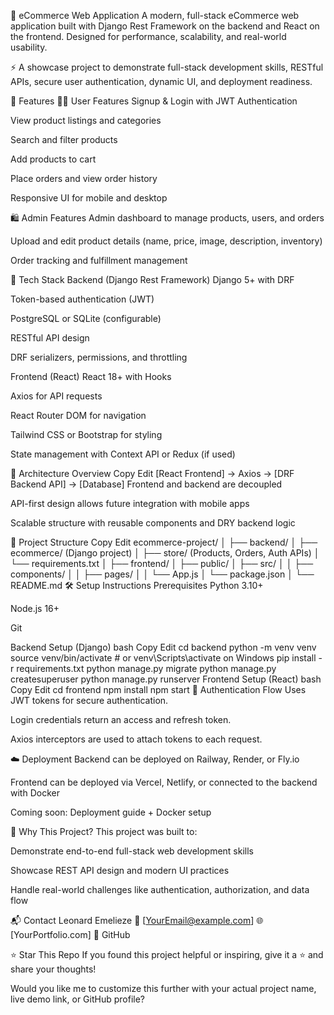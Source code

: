 🛒 eCommerce Web Application
A modern, full-stack eCommerce web application built with Django Rest Framework on the backend and React on the frontend. Designed for performance, scalability, and real-world usability.

⚡ A showcase project to demonstrate full-stack development skills, RESTful APIs, secure user authentication, dynamic UI, and deployment readiness.



🚀 Features
🧑‍💻 User Features
Signup & Login with JWT Authentication

View product listings and categories

Search and filter products

Add products to cart

Place orders and view order history

Responsive UI for mobile and desktop

🛍️ Admin Features
Admin dashboard to manage products, users, and orders

Upload and edit product details (name, price, image, description, inventory)

Order tracking and fulfillment management

🧱 Tech Stack
Backend (Django Rest Framework)
Django 5+ with DRF

Token-based authentication (JWT)

PostgreSQL or SQLite (configurable)

RESTful API design

DRF serializers, permissions, and throttling

Frontend (React)
React 18+ with Hooks

Axios for API requests

React Router DOM for navigation

Tailwind CSS or Bootstrap for styling

State management with Context API or Redux (if used)

🧭 Architecture Overview
Copy
Edit
[React Frontend] → Axios → [DRF Backend API] → [Database]
Frontend and backend are decoupled

API-first design allows future integration with mobile apps

Scalable structure with reusable components and DRY backend logic

📂 Project Structure
Copy
Edit
ecommerce-project/
│
├── backend/
│   ├── ecommerce/ (Django project)
│   ├── store/     (Products, Orders, Auth APIs)
│   └── requirements.txt
│
├── frontend/
│   ├── public/
│   ├── src/
│   │   ├── components/
│   │   ├── pages/
│   │   └── App.js
│   └── package.json
│
└── README.md
🛠️ Setup Instructions
Prerequisites
Python 3.10+

Node.js 16+

Git

Backend Setup (Django)
bash
Copy
Edit
cd backend
python -m venv venv
source venv/bin/activate  # or venv\Scripts\activate on Windows
pip install -r requirements.txt
python manage.py migrate
python manage.py createsuperuser
python manage.py runserver
Frontend Setup (React)
bash
Copy
Edit
cd frontend
npm install
npm start
🔐 Authentication Flow
Uses JWT tokens for secure authentication.

Login credentials return an access and refresh token.

Axios interceptors are used to attach tokens to each request.

☁️ Deployment
Backend can be deployed on Railway, Render, or Fly.io

Frontend can be deployed via Vercel, Netlify, or connected to the backend with Docker

Coming soon: Deployment guide + Docker setup

📌 Why This Project?
This project was built to:

Demonstrate end-to-end full-stack web development skills

Showcase REST API design and modern UI practices

Handle real-world challenges like authentication, authorization, and data flow



📬 Contact
Leonard Emelieze
📧 [YourEmail@example.com]
🌐 [YourPortfolio.com]
📁 GitHub

⭐ Star This Repo
If you found this project helpful or inspiring, give it a ⭐ and share your thoughts!

Would you like me to customize this further with your actual project name, live demo link, or GitHub profile?












